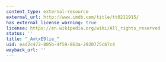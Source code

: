 ```yaml
---
content_type: external-resource
external_url: http://www.imdb.com/title/tt0211915/
has_external_license_warning: true
license: https://en.wikipedia.org/wiki/All_rights_reserved
status: ''
title: "_Am\xE9lie_"
uid: ead2c472-805b-4f59-863a-2920775c67c4
wayback_url: ''
---
```

